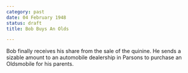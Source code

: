 ```yaml
---
category: past
date: 04 February 1948
status: draft
title: Bob Buys An Olds

---
```



Bob finally receives his share from the sale of the
quinine. He sends a sizable amount to an automobile dealership in
Parsons to purchase an Oldsmobile for his parents.
